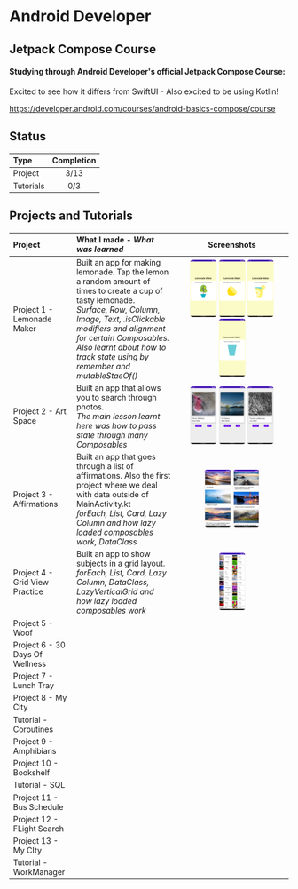 # Android Developer

## Jetpack Compose Course

#### Studying through Android Developer's official Jetpack Compose Course: 
Excited to see how it differs from SwiftUI - Also excited to be using Kotlin!

https://developer.android.com/courses/android-basics-compose/course

## Status

| Type               | Completion |
| :----------------- | :--------: |
| Project            |   3/13   |
| Tutorials |    0/3     |

## Projects and Tutorials

| Project    | What I made - *What was learned*  | Screenshots |
| :-- | :-- | :--: |
| Project 1 -  Lemonade Maker | Built an app for making lemonade. Tap the lemon a random amount of times to create a cup of tasty lemonade. <br> _Surface, Row, Column, Image, Text, .isClickable modifiers and alignment for certain Composables. Also learnt about how to track state using by remember and mutableStaeOf()_  | <img src="https://github.com/thompson-dean/AndroidBasics-JetpackCompose/blob/main/LemonadeMaker/screenshots/screen01.png" width=25% height=25%> <img src="https://github.com/thompson-dean/AndroidBasics-JetpackCompose/blob/main/LemonadeMaker/screenshots/screen02.png" width=25% height=25%> <img src="https://github.com/thompson-dean/AndroidBasics-JetpackCompose/blob/main/LemonadeMaker/screenshots/screen03.png" width=25% height=25%> <img src="https://github.com/thompson-dean/AndroidBasics-JetpackCompose/blob/main/LemonadeMaker/screenshots/screen04.png" width=25% height=25%>  |
| Project 2 -  Art Space | Built an app that allows you to search through photos. <br> _The main lesson learnt here was how to pass state through many Composables_  | <img src="https://github.com/thompson-dean/AndroidBasics-JetpackCompose/blob/main/ArtSpace/screenshots/screen01.png" width=25% height=25%> <img src="https://github.com/thompson-dean/AndroidBasics-JetpackCompose/blob/main/ArtSpace/screenshots/screen02.png" width=25% height=25%> <img src="https://github.com/thompson-dean/AndroidBasics-JetpackCompose/blob/main/ArtSpace/screenshots/screen03.png" width=25% height=25%> |
| Project 3 -  Affirmations |  Built an app that goes through a list of affirmations. Also the first project where we deal with data outside of MainActivity.kt <br> _forEach, List, Card, Lazy Column and how lazy loaded composables work, DataClass_  | <img src="https://github.com/thompson-dean/AndroidBasics-JetpackCompose/blob/main/MyAffirmations/screenshots/screen01.png" width=25% height=25%> <img src="https://github.com/thompson-dean/AndroidBasics-JetpackCompose/blob/main/MyAffirmations/screenshots/screen02.png" width=25% height=25%> |
| Project 4 -  Grid View Practice | Built an app to show subjects in a grid layout. _forEach, List, Card, Lazy Column, DataClass, LazyVerticalGrid and how lazy loaded composables work_ | <img src="https://github.com/thompson-dean/AndroidBasics-JetpackCompose/blob/main/GridViewPractice/screenshots/screen01.png" width=25% height=25%> |
| Project 5 -  Woof |   |  |
| Project 6 -  30 Days Of Wellness |   |  |
| Project 7 -  Lunch Tray |   |  |
| Project 8 -  My City |   |  |
| Tutorial -  Coroutines |   |  |
| Project 9 -  Amphibians |   |  |
| Project 10 -  Bookshelf |   |  |
| Tutorial -  SQL |   |  |
| Project 11 -  Bus Schedule |   |  |
| Project 12 -  FLight Search |   |  |
| Project 13 -  My CIty |   |  |
| Tutorial -  WorkManager |   |  |
